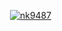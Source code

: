 [![<nk9487>](https://circleci.com/gh/nk9487/AD340-HelloWorld.svg?style=svg)](<https://circleci.com/pipelines/github/nk9487>)
[![nk9487](https://circleci.com/gh/nk9487/AD340-HelloWorld/tree/master.svg?style=svg)](https://circleci.com/gh/nk9487/AD340-HelloWorld/tree/master)